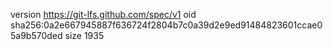 version https://git-lfs.github.com/spec/v1
oid sha256:0a2e667945887f636724f2804b7c0a39d2e9ed91484823601ccae05a9b570ded
size 1935
